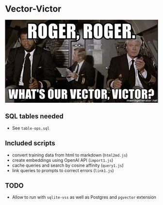 # Vector-Victor

![logo](./logo.webp)

## SQL tables needed

* See `table-ops.sql`

## Included scripts

* convert training data from html to markdown (`html2md.js`)
* create embeddings using OpenAI API (`import1.js`)
* cache queries and search by cosine affinity (`query1.js`)
* link queries to prompts to correct errors (`link1.js`)

## TODO

* Allow to run with `sqlite-vss` as well as Postgres and `pgvector` extension
